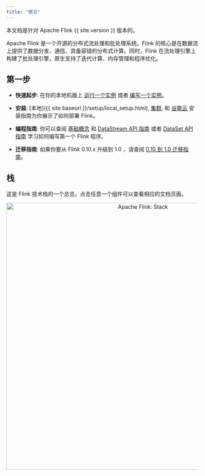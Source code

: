 ```yaml
---
title: "概览"
---
```

<!--
Licensed to the Apache Software Foundation (ASF) under one
or more contributor license agreements.  See the NOTICE file
distributed with this work for additional information
regarding copyright ownership.  The ASF licenses this file
to you under the Apache License, Version 2.0 (the
"License"); you may not use this file except in compliance
with the License.  You may obtain a copy of the License at

  http://www.apache.org/licenses/LICENSE-2.0

Unless required by applicable law or agreed to in writing,
software distributed under the License is distributed on an
"AS IS" BASIS, WITHOUT WARRANTIES OR CONDITIONS OF ANY
KIND, either express or implied.  See the License for the
specific language governing permissions and limitations
under the License.
-->

本文档是针对 Apache Flink {{ site.version }} 版本的。

Apache Flink 是一个开源的分布式流处理和批处理系统。Flink 的核心是在数据流上提供了数据分发、通信、具备容错的分布式计算。同时，Flink 在流处理引擎上构建了批处理引擎，原生支持了迭代计算、内存管理和程序优化。

## 第一步

- **快速起步**: 在你的本地机器上 [运行一个实例](quickstart/setup_quickstart.html) 或者 [编写一个实例](quickstart/run_example_quickstart.html)。

- **安装**: [本地]({{ site.baseurl }}/setup/local_setup.html), [集群](setup/cluster_setup.html), 和 [谷歌云](setup/gce_setup.html) 安装指南为你展示了如何部署 Flink。

- **编程指南**: 你可以查阅 [基础概念](apis/common/index.html) 和 [DataStream API 指南](apis/streaming/index.html) 或者 [DataSet API 指南](apis/batch/index.html) 学习如何编写第一个 Flink 程序。

- **迁移指南**: 如果你要从 Flink 0.10.x 升级到 1.0 ，请查阅 [0.10 到 1.0 迁移指南](https://cwiki.apache.org/confluence/display/FLINK/Migration+Guide%3A+0.10.x+to+1.0.x)。

## 栈

这是 Flink 技术栈的一个总览。点击任意一个组件可以查看相应的文档页面。

<center>
  <img src="{{ site.baseurl }}/fig/stack.png" width="700px" alt="Apache Flink: Stack" usemap="#overview-stack">
</center>

<map name="overview-stack">
<area id="lib-datastream-cep" title="CEP: Complex Event Processing" href="{{ site.baseurl }}/apis/streaming/libs/cep.html" shape="rect" coords="63,0,143,177" />
<area id="lib-datastream-table" title="Table: Relational DataStreams" href="{{ site.baseurl }}/apis/batch/libs/table.html" shape="rect" coords="143,0,223,177" />
<area id="lib-dataset-ml" title="FlinkML: Machine Learning" href="{{ site.baseurl }}/apis/batch/libs/ml/index.html" shape="rect" coords="382,2,462,176" />
<area id="lib-dataset-gelly" title="Gelly: Graph Processing" href="{{ site.baseurl }}/apis/batch/libs/gelly.html" shape="rect" coords="461,0,541,177" />
<area id="lib-dataset-table" title="Table: Relational DataSets" href="{{ site.baseurl }}/apis/batch/libs/table.html" shape="rect" coords="544,0,624,177" />
<area id="datastream" title="DataStream API" href="{{ site.baseurl }}/apis/streaming/index.html" shape="rect" coords="64,177,379,255" />
<area id="dataset" title="DataSet API" href="{{ site.baseurl }}/apis/batch/index.html" shape="rect" coords="382,177,697,255" />
<area id="runtime" title="Runtime" href="{{ site.baseurl }}/internals/general_arch.html" shape="rect" coords="63,257,700,335" />
<area id="local" title="Local" href="{{ site.baseurl }}/setup/local_setup.html" shape="rect" coords="62,337,275,414" />
<area id="cluster" title="Cluster" href="{{ site.baseurl }}/setup/cluster_setup.html" shape="rect" coords="273,336,486,413" />
<area id="cloud" title="Cloud" href="{{ site.baseurl }}/setup/gce_setup.html" shape="rect" coords="485,336,700,414" />
</map>

